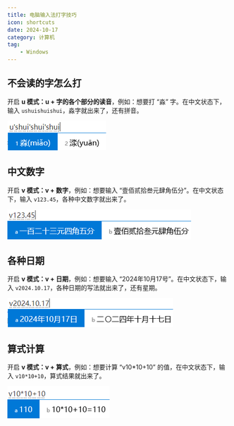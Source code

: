 ```yaml
---
title: 电脑输入法打字技巧
icon: shortcuts
date: 2024-10-17
category: 计算机
tag:
    - Windows
---
```


## 不会读的字怎么打

开启 **u 模式：u + 字的各个部分的读音**，例如：想要打 “淼” 字。在中文状态下，输入 `ushuishuishui`，淼字就出来了，还有拼音。

![u 模式](./assets/u_mode.jpg)

## 中文数字

开启 **v 模式：v + 数字**，例如：想要输入 “壹佰贰拾叁元肆角伍分”。在中文状态下，输入 `v123.45`，各种中文数字就出来了。

![v 模式](./assets/v_number_mode.jpg)

## 各种日期

开启 **v 模式：v + 日期**，例如：想要输入 “2024年10月17号”。在中文状态下，输入 `v2024.10.17`，各种日期的写法就出来了，还有星期。

![v 模式](./assets/v_data_mode.jpg)

## 算式计算

开启 **v 模式：v + 算式**，例如：想要计算 “v10*10+10” 的值，在中文状态下，输入 `v10*10+10`，算式结果就出来了。

![v 模式](./assets/v_sum_mode.jpg)